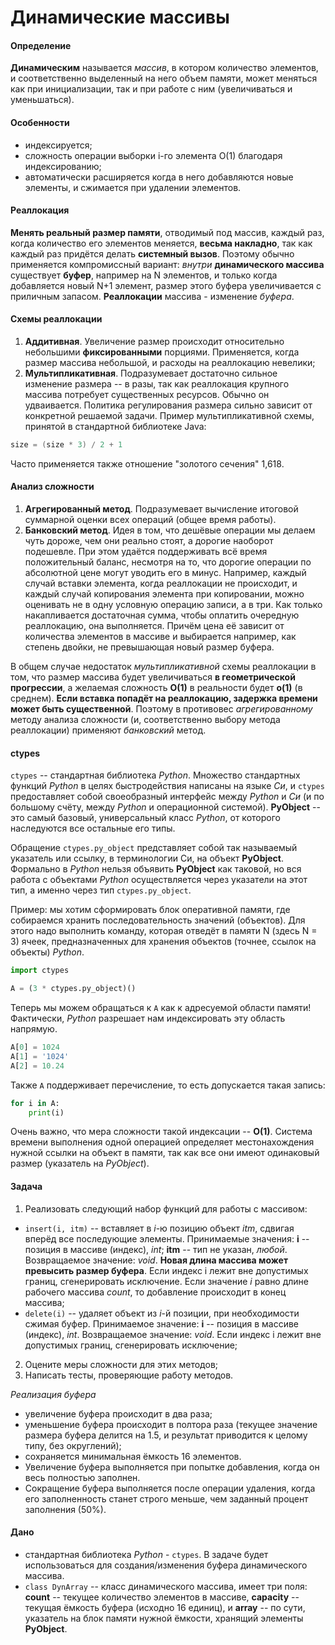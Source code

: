 # Динамические массивы

#### Определение

__Динамическим__ называется _массив_, в котором количество элементов, и соответственно выделенный на него объем памяти, может меняться как при инициализации, так и при работе с ним (увеличиваться и уменьшаться).

#### Особенности

- индексируется;
- сложность операции выборки i-го элемента O(1) благодаря индексированию;
- автоматически расширяется когда в него добавляются новые элементы, и сжимается при удалении элементов.

#### Реаллокация

__Менять реальный размер памяти__, отводимый под массив, каждый раз, когда количество его элементов меняется, __весьма накладно__, так как каждый раз придётся делать __системный вызов__. Поэтому обычно применяется компромиссный вариант: _внутри_ __динамического массива__ существует __буфер__, например на N элементов, и только когда добавляется новый N+1 элемент, размер этого буфера увеличивается с приличным запасом.
__Реаллокации__ массива - изменение _буфера_.

#### Схемы реаллокации

1. __Аддитивная__. Увеличение размер происходит относительно небольшими __фиксированными__ порциями. Применяется, когда размер массива небольшой, и расходы на реаллокацию невелики;
2. __Мультипликативная__. Подразумевает достаточно сильное изменение размера -- в разы, так как реаллокация крупного массива потребует существенных ресурсов. Обычно он удваивается. Политика регулирования размера сильно зависит от конкретной решаемой задачи.
Пример мультипликативной схемы, принятой в стандартной библиотеке Java:

```java
size = (size * 3) / 2 + 1
```

Часто применяется также отношение "золотого сечения" 1,618.

#### Анализ сложности

1. __Агрегированный метод__. Подразумевает вычисление итоговой суммарной оценки всех операций (общее время работы).
2. __Банковский метод__. Идея в том, что дешёвые операции мы делаем чуть дороже, чем они реально стоят, а дорогие наоборот подешевле. При этом удаётся поддерживать всё время положительный баланс, несмотря на то, что дорогие операции по абсолютной цене могут уводить его в минус.
Например, каждый случай вставки элемента, когда реаллокации не происходит, и каждый случай копирования элемента при копировании, можно оценивать не в одну условную операцию записи, а в три. Как только накапливается достаточная сумма, чтобы оплатить очередную реаллокацию, она выполняется. Причём цена её зависит от количества элементов в массиве и выбирается например, как степень двойки, не превышающая новый размер буфера.

В общем случае недостаток _мультипликативной_ схемы реаллокации в том, что размер массива будет увеличиваться __в геометрической прогрессии__, а желаемая сложность __O(1)__ в реальности будет __o(1)__ (в среднем). __Если вставка попадёт на реаллокацию, задержка времени может быть существенной__. Поэтому в противовес _агрегированному_ методу анализа сложности (и, соответственно выбору метода реаллокации) применяют _банковский_ метод.

#### ctypes

`ctypes` -- стандартная библиотека _Python_. Множество стандартных функций _Python_ в целях быстродействия написаны на языке _Си_, и `ctypes` предоставляет собой своеобразный интерфейс между _Python_ и _Си_ (и по большому счёту, между _Python_ и операционной системой).
__PyObject__ -- это самый базовый, универсальный класс _Python_, от которого наследуются все остальные его типы.

Обращение `ctypes.py_object` представляет собой так называемый указатель или ссылку, в терминологии Си, на объект __PyObject__. Формально в _Python_ нельзя объявить __PyObject__ как таковой, но вся работа с объектами _Python_ осуществляется через указатели на этот тип, а именно через тип `ctypes.py_object`.

Пример: мы хотим сформировать блок оперативной памяти, где собираемся хранить последовательность значений (объектов). Для этого надо выполнить команду, которая отведёт в памяти N (здесь N = 3) ячеек, предназначенных для хранения объектов (точнее, ссылок на объекты) _Python_.

```python
import ctypes

A = (3 * ctypes.py_object)()
```

Теперь мы можем обращаться к `A` как к адресуемой области памяти! Фактически, _Python_ разрешает нам индексировать эту область напрямую.

```python
A[0] = 1024
A[1] = '1024'
A[2] = 10.24
```

Также `A` поддерживает перечисление, то есть допускается такая запись:

```python
for i in A:
    print(i)
```

Очень важно, что мера сложности такой индексации -- __O(1)__. Система времени выполнения одной операцией определяет местонахождения нужной ссылки на объект в памяти, так как все они имеют одинаковый размер (указатель на _PyObject_).

#### Задача

1. Реализовать следующий набор функций для работы с массивом:

- `insert(i, itm)` -- вставляет в _i_-ю позицию объект _itm_, сдвигая вперёд все последующие элементы. Принимаемые значения: __i__ -- позиция в массиве (индекс), _int_; __itm__ -- тип не указан, _любой_. Возвращаемое значение: _void_. __Новая длина массива может превысить размер буфера__. Если индекс i лежит вне допустимых границ, сгенерировать исключение. Если значение _i_ равно длине рабочего массива _count_, то добавление происходит в конец массива;
- `delete(i)` -- удаляет объект из _i_-й позиции, при необходимости сжимая буфер. Принимаемое значение: __i__ -- позиция в массиве (индекс), _int_. Возвращаемое значение: _void_. Если индекс i лежит вне допустимых границ, сгенерировать исключение;

2. Оцените меры сложности для этих методов;
3. Написать тесты, проверяющие работу методов.

_Реализация буфера_

- увеличение буфера происходит в два раза;
- уменьшение буфера происходит в полтора раза (текущее значение размера буфера делится на 1.5, и результат приводится к целому типу, без округлений);
- сохраняется минимальная ёмкость 16 элементов.
- Увеличение буфера выполняется при попытке добавления, когда он весь полностью заполнен.
- Сокращение буфера выполняется после операции удаления, когда его заполненность станет строго меньше, чем заданный процент заполнения (50%).

#### Дано

- стандартная библиотека _Python_ - `ctypes`. В задаче будет использоваться для создания/изменения буфера динамического массива.
- `class DynArray` -- класс динамического массива, имеет три поля: __count__ -- текущее количество элементов в массиве, __capacity__ -- текущая ёмкость буфера (исходно 16 единиц), и __array__ -- по сути, указатель на блок памяти нужной ёмкости, хранящий элементы __PyObject__.
